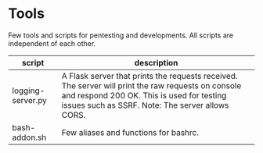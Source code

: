# Tools
Few tools and scripts for pentesting and developments. All scripts are independent of each other.

script | description
-|-
logging-server.py | A Flask server that prints the requests received. The server will print the raw requests on console and respond 200 OK. This is used for testing issues such as SSRF. Note: The server allows CORS.
bash-addon.sh | Few aliases and functions for bashrc.
